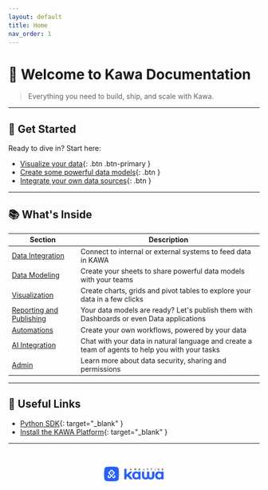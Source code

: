```yaml
---
layout: default
title: Home
nav_order: 1
---
```



# 👋 Welcome to Kawa Documentation

> Everything you need to build, ship, and scale with Kawa.

---

## 🚀 Get Started

Ready to dive in? Start here:

- [Visualize your data](./03__visualization.md){: .btn .btn-primary }
- [Create some powerful data models](./02__modeling.md){: .btn }
- [Integrate your own data sources](./01__data_integration.md){: .btn }

---

## 📚 What's Inside

| Section         | Description                                     |
|----------------|-------------------------------------------------|
| [Data Integration](./01__data_integration.md) | Connect to internal or external systems to feed data in KAWA |
| [Data Modeling](./02__modeling.md) | Create your sheets to share powerful data models with your teams    |
| [Visualization](./03__visualization.md) | Create charts, grids and pivot tables to explore your data in a few clicks         |
| [Reporting and Publishing](./04__publishing.md) | Your data models are ready? Let's publish them with Dashboards or even Data applications        |
| [Automations](./05__automations.md) | Create your own workflows, powered by your data       |
| [AI Integration](./06__ai_integration.md) | Chat with your data in natural language and create a team of agents to help you with your tasks       |
| [Admin](./07__administration.md) | Learn more about data security, sharing and permissions       |

---

## 🔗 Useful Links

- [Python SDK](https://github.com/kawa-analytics/kywy-documentation){: target="_blank" }
- [Install the KAWA Platform](https://github.com/kawa-analytics/kawa-docker-install){: target="_blank" }


---

<p align="center">
  <img src="./logo.png" alt="Kawa Logo" width="120" style="margin-top: 2rem;" />
</p>